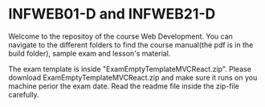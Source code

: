 # INFWEB01-D and INFWEB21-D
Welcome to the repositoy of the course Web Development. You can navigate to the different folders to find the course manual(the pdf is in the build folder), sample exam and lesson's material. 

The exam template is inside "ExamEmptyTemplateMVCReact.zip". Please download ExamEmptyTemplateMVCReact.zip and make sure it runs on you machine perior the exam date. Read the readme file inside the zip-file carefully.
